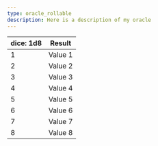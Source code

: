 ```yaml
---
type: oracle_rollable
description: Here is a description of my oracle
---
```


| dice: 1d8 | Result  |
| --------- | ------- |
| 1         | Value 1 |
| 2         | Value 2 |
| 3         | Value 3 |
| 4         | Value 4 |
| 5         | Value 5 |
| 6         | Value 6 |
| 7         | Value 7 |
| 8         | Value 8 |
